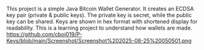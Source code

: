 This project is a simple Java Bitcoin Wallet Generator.
It creates an ECDSA key pair (private & public keys).
The private key is secret, while the public key can be shared.
Keys are shown in hex format with shortened display for readability.
This is a learning project to understand how wallets are made.
https://github.com/cboi019/P-Keys/blob/main/Screenshot/Screenshot%202025-08-25%20050501.png
